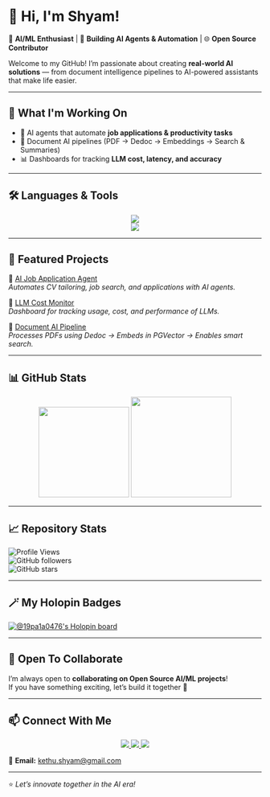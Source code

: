 # 👋 Hi, I'm Shyam!

🚀 **AI/ML Enthusiast** | 🤖 **Building AI Agents & Automation** | 🌐 **Open Source Contributor**

Welcome to my GitHub! I’m passionate about creating **real-world AI solutions** — from document intelligence pipelines to AI-powered assistants that make life easier.  

---

## 🔭 What I'm Working On
- 🧠 AI agents that automate **job applications & productivity tasks**  
- 📂 Document AI pipelines (PDF → Dedoc → Embeddings → Search & Summaries)  
- 📊 Dashboards for tracking **LLM cost, latency, and accuracy**  

---

## 🛠️ Languages & Tools
<p align="center">
  <img src="https://skillicons.dev/icons?i=python,java,js,docker,git,github,azure,aws" />
  <br>
  <img src="https://skillicons.dev/icons?i=postgres,linux,vscode" />
</p>

---

## 🌟 Featured Projects
🔹 [AI Job Application Agent](#)  
*Automates CV tailoring, job search, and applications with AI agents.*  

🔹 [LLM Cost Monitor](#)  
*Dashboard for tracking usage, cost, and performance of LLMs.*  

🔹 [Document AI Pipeline](#)  
*Processes PDFs using Dedoc → Embeds in PGVector → Enables smart search.*  

---

## 📊 GitHub Stats
<p align="center">
  <img src="https://github-readme-stats.vercel.app/api?username=19pa1a0476&show_icons=true&theme=tokyonight" height="180"/>
  <img src="https://github-readme-stats.vercel.app/api/top-langs/?username=19pa1a0476&layout=compact&theme=tokyonight" height="200"/>
</p>

---

## 📈 Repository Stats
![Profile Views](https://komarev.com/ghpvc/?username=19pa1a0476&label=Profile%20Views&color=blue&style=flat)  
![GitHub followers](https://img.shields.io/github/followers/19pa1a0476?style=social)  
![GitHub stars](https://img.shields.io/github/stars/19pa1a0476?style=social)  

---

## 🪄 My Holopin Badges
[![@19pa1a0476's Holopin board](https://holopin.me/19pa1a0476)](https://holopin.io/@19pa1a0476)  

---

## 🤝 Open To Collaborate
I’m always open to **collaborating on Open Source AI/ML projects**!  
If you have something exciting, let’s build it together 🚀  

---

## 📫 Connect With Me
<p align="center">
  <a href="https://www.linkedin.com/in/shyam-chandra-reddy-kethu-b82210204/">
    <img src="https://img.shields.io/badge/LinkedIn-blue?logo=linkedin&logoColor=white&style=for-the-badge" />
  </a>
  <a href="https://twitter.com/">
    <img src="https://img.shields.io/badge/Twitter-black?logo=twitter&logoColor=white&style=for-the-badge" />
  </a>
  <a href="https://discord.com/">
    <img src="https://img.shields.io/badge/Discord-7289DA?logo=discord&logoColor=white&style=for-the-badge" />
  </a>
</p>

📧 **Email:** kethu.shyam@gmail.com  

---

⭐️ *Let’s innovate together in the AI era!*
